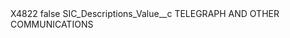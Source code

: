 <?xml version="1.0" encoding="UTF-8"?>
<CustomMetadata xmlns="http://soap.sforce.com/2006/04/metadata" xmlns:xsi="http://www.w3.org/2001/XMLSchema-instance" xmlns:xsd="http://www.w3.org/2001/XMLSchema">
    <label>X4822</label>
    <protected>false</protected>
    <values>
        <field>SIC_Descriptions_Value__c</field>
        <value xsi:type="xsd:string">TELEGRAPH AND OTHER COMMUNICATIONS</value>
    </values>
</CustomMetadata>
